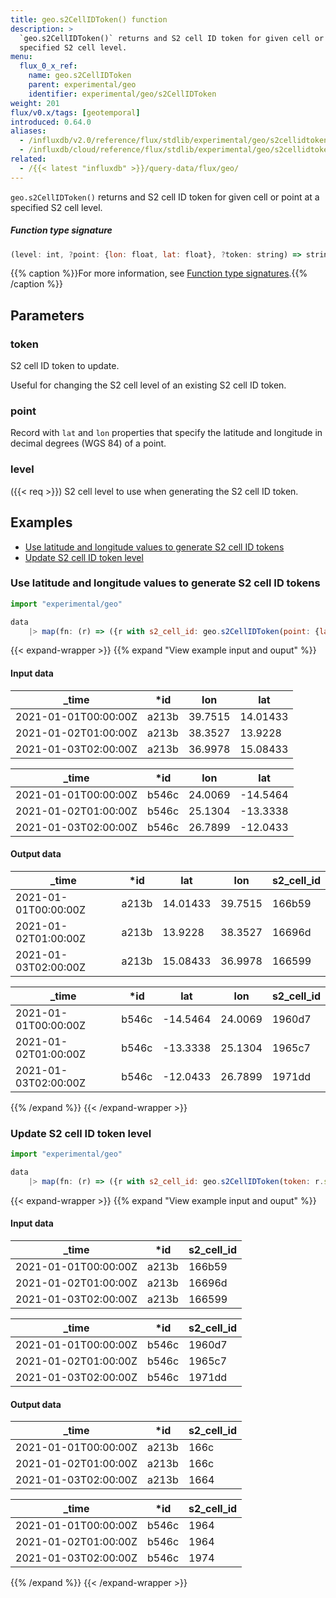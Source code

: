 ```yaml
---
title: geo.s2CellIDToken() function
description: >
  `geo.s2CellIDToken()` returns and S2 cell ID token for given cell or point at a
  specified S2 cell level.
menu:
  flux_0_x_ref:
    name: geo.s2CellIDToken
    parent: experimental/geo
    identifier: experimental/geo/s2CellIDToken
weight: 201
flux/v0.x/tags: [geotemporal]
introduced: 0.64.0
aliases:
  - /influxdb/v2.0/reference/flux/stdlib/experimental/geo/s2cellidtoken/
  - /influxdb/cloud/reference/flux/stdlib/experimental/geo/s2cellidtoken/
related:
  - /{{< latest "influxdb" >}}/query-data/flux/geo/
---
```


<!------------------------------------------------------------------------------

IMPORTANT: This page was generated from comments in the Flux source code. Any
edits made directly to this page will be overwritten the next time the
documentation is generated. 

To make updates to this documentation, update the function comments above the
function definition in the Flux source code:

https://github.com/influxdata/flux/blob/master/stdlib/experimental/geo/geo.flux#L468-L468

Contributing to Flux: https://github.com/influxdata/flux#contributing
Fluxdoc syntax: https://github.com/influxdata/flux/blob/master/docs/fluxdoc.md

------------------------------------------------------------------------------->

`geo.s2CellIDToken()` returns and S2 cell ID token for given cell or point at a
specified S2 cell level.



##### Function type signature

```js
(level: int, ?point: {lon: float, lat: float}, ?token: string) => string
```

{{% caption %}}For more information, see [Function type signatures](/flux/v0.x/function-type-signatures/).{{% /caption %}}

## Parameters

### token

S2 cell ID token to update.

Useful for changing the S2 cell level of an existing S2 cell ID token.

### point

Record with `lat` and `lon` properties that specify the latitude and
longitude in decimal degrees (WGS 84) of a point.



### level
({{< req >}})
S2 cell level to use when generating the S2 cell ID token.




## Examples

- [Use latitude and longitude values to generate S2 cell ID tokens](#use-latitude-and-longitude-values-to-generate-s2-cell-id-tokens)
- [Update S2 cell ID token level](#update-s2-cell-id-token-level)

### Use latitude and longitude values to generate S2 cell ID tokens

```js
import "experimental/geo"

data
    |> map(fn: (r) => ({r with s2_cell_id: geo.s2CellIDToken(point: {lat: r.lat, lon: r.lon}, level: 10)}))

```

{{< expand-wrapper >}}
{{% expand "View example input and ouput" %}}

#### Input data

| _time                | *id   | lon     | lat      |
| -------------------- | ----- | ------- | -------- |
| 2021-01-01T00:00:00Z | a213b | 39.7515 | 14.01433 |
| 2021-01-02T01:00:00Z | a213b | 38.3527 | 13.9228  |
| 2021-01-03T02:00:00Z | a213b | 36.9978 | 15.08433 |

| _time                | *id   | lon     | lat      |
| -------------------- | ----- | ------- | -------- |
| 2021-01-01T00:00:00Z | b546c | 24.0069 | -14.5464 |
| 2021-01-02T01:00:00Z | b546c | 25.1304 | -13.3338 |
| 2021-01-03T02:00:00Z | b546c | 26.7899 | -12.0433 |


#### Output data

| _time                | *id   | lat      | lon     | s2_cell_id  |
| -------------------- | ----- | -------- | ------- | ----------- |
| 2021-01-01T00:00:00Z | a213b | 14.01433 | 39.7515 | 166b59      |
| 2021-01-02T01:00:00Z | a213b | 13.9228  | 38.3527 | 16696d      |
| 2021-01-03T02:00:00Z | a213b | 15.08433 | 36.9978 | 166599      |

| _time                | *id   | lat      | lon     | s2_cell_id  |
| -------------------- | ----- | -------- | ------- | ----------- |
| 2021-01-01T00:00:00Z | b546c | -14.5464 | 24.0069 | 1960d7      |
| 2021-01-02T01:00:00Z | b546c | -13.3338 | 25.1304 | 1965c7      |
| 2021-01-03T02:00:00Z | b546c | -12.0433 | 26.7899 | 1971dd      |

{{% /expand %}}
{{< /expand-wrapper >}}

### Update S2 cell ID token level

```js
import "experimental/geo"

data
    |> map(fn: (r) => ({r with s2_cell_id: geo.s2CellIDToken(token: r.s2_cell_id, level: 5)}))

```

{{< expand-wrapper >}}
{{% expand "View example input and ouput" %}}

#### Input data

| _time                | *id   | s2_cell_id  |
| -------------------- | ----- | ----------- |
| 2021-01-01T00:00:00Z | a213b | 166b59      |
| 2021-01-02T01:00:00Z | a213b | 16696d      |
| 2021-01-03T02:00:00Z | a213b | 166599      |

| _time                | *id   | s2_cell_id  |
| -------------------- | ----- | ----------- |
| 2021-01-01T00:00:00Z | b546c | 1960d7      |
| 2021-01-02T01:00:00Z | b546c | 1965c7      |
| 2021-01-03T02:00:00Z | b546c | 1971dd      |


#### Output data

| _time                | *id   | s2_cell_id  |
| -------------------- | ----- | ----------- |
| 2021-01-01T00:00:00Z | a213b | 166c        |
| 2021-01-02T01:00:00Z | a213b | 166c        |
| 2021-01-03T02:00:00Z | a213b | 1664        |

| _time                | *id   | s2_cell_id  |
| -------------------- | ----- | ----------- |
| 2021-01-01T00:00:00Z | b546c | 1964        |
| 2021-01-02T01:00:00Z | b546c | 1964        |
| 2021-01-03T02:00:00Z | b546c | 1974        |

{{% /expand %}}
{{< /expand-wrapper >}}
